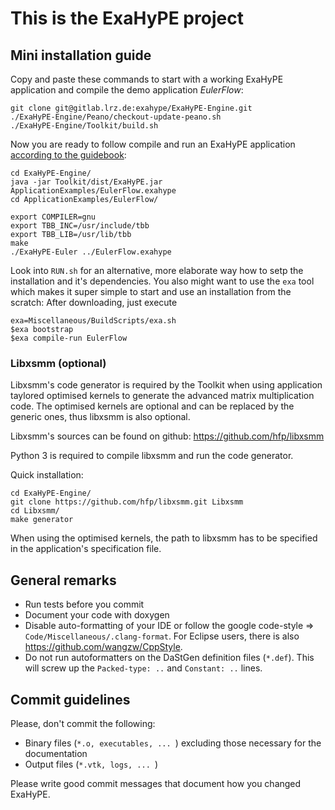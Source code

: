 # This is the ExaHyPE project #

## Mini installation guide ##

Copy and paste these commands to start with a working ExaHyPE application and compile the demo application _EulerFlow_:

    git clone git@gitlab.lrz.de:exahype/ExaHyPE-Engine.git
    ./ExaHyPE-Engine/Peano/checkout-update-peano.sh
    ./ExaHyPE-Engine/Toolkit/build.sh

Now you are ready to follow compile and run an ExaHyPE application [according to the guidebook](http://www5.in.tum.de/exahype/guidebook.pdf):

    cd ExaHyPE-Engine/
    java -jar Toolkit/dist/ExaHyPE.jar ApplicationExamples/EulerFlow.exahype
    cd ApplicationExamples/EulerFlow/
    
    export COMPILER=gnu
    export TBB_INC=/usr/include/tbb
    export TBB_LIB=/usr/lib/tbb
    make
    ./ExaHyPE-Euler ../EulerFlow.exahype

Look into `RUN.sh` for an alternative, more elaborate way how to setp the installation and it's dependencies. You also might want to use the `exa` tool which makes it super simple to start and use an installation from the scratch: After downloading, just execute

    exa=Miscellaneous/BuildScripts/exa.sh 
    $exa bootstrap
    $exa compile-run EulerFlow

### Libxsmm (optional) ###

Libxsmm's code generator is required by the Toolkit when using application taylored optimised kernels to generate the advanced matrix multiplication code. 
The optimised kernels are optional and can be replaced by the generic ones, thus libxsmm is also optional.

Libxsmm's sources can be found on github: https://github.com/hfp/libxsmm

Python 3 is required to compile libxsmm and run the code generator.

Quick installation:

    cd ExaHyPE-Engine/
    git clone https://github.com/hfp/libxsmm.git Libxsmm
    cd Libxsmm/
    make generator

When using the optimised kernels, the path to libxsmm has to be specified in the application's specification file.

## General remarks ##

* Run tests before you commit
* Document your code with doxygen
* Disable auto-formatting of your IDE or follow the google code-style => `Code/Miscellaneous/.clang-format`. For Eclipse users, there is also https://github.com/wangzw/CppStyle.
* Do not run autoformatters on the DaStGen definition files (`*.def`). This will screw up the `Packed-type: ..` and `Constant: ..` lines.


## Commit guidelines ##

Please, don't commit the following:
    
* Binary files (`*.o, executables, ... `) excluding those necessary for the documentation 
* Output files (`*.vtk, logs, ... `)

Please write good commit messages that document how you changed ExaHyPE.

